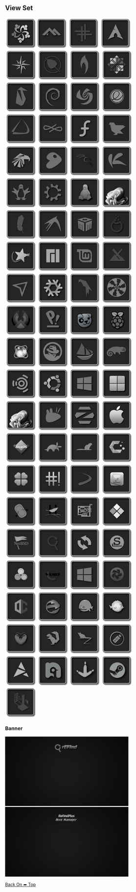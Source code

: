 ## View Set

<img src="Icon-Set-DarkGrey/os_alma.png" alt="Github Project" style="width:20%;"><img src="Icon-Set-DarkGrey/os_alpine.png" alt="Github Project" style="width:20%;"> 
<img src="Icon-Set-DarkGrey/os_antix.png" alt="Github Project" style="width:20%;"> 
<img src="Icon-Set-DarkGrey/os_arch.png" alt="Github Project" style="width:20%;"> 
<img src="Icon-Set-DarkGrey/os_bluestar.png" alt="Github Project" style="width:20%;"> 
<img src="Icon-Set-DarkGrey/os_bodhi.png" alt="Github Project" style="width:20%;"> 
<img src="Icon-Set-DarkGrey/os_bunsenlabs.png" alt="Github Project" style="width:20%;"> 
<img src="Icon-Set-DarkGrey/os_centos.png" alt="Github Project" style="width:20%;"> 
<img src="Icon-Set-DarkGrey/os_clear.png" alt="Github Project" style="width:20%;"> 
<img src="Icon-Set-DarkGrey/os_debian.png" alt="Github Project" style="width:20%;"> 
<img src="Icon-Set-DarkGrey/os_deepin.png" alt="Github Project" style="width:20%;"> 
<img src="Icon-Set-DarkGrey/os_elementary.png" alt="Github Project" style="width:20%;"> 
<img src="Icon-Set-DarkGrey/os_endeavouros.png" alt="Github Project" style="width:20%;"> 
<img src="Icon-Set-DarkGrey/os_endless.png" alt="Github Project" style="width:20%;"> 
<img src="Icon-Set-DarkGrey/os_fedora.png" alt="Github Project" style="width:20%;"> 
<img src="Icon-Set-DarkGrey/os_feren.png" alt="Github Project" style="width:20%;"> 
<img src="Icon-Set-DarkGrey/os_garuda.png" alt="Github Project" style="width:20%;"> 
<img src="Icon-Set-DarkGrey/os_gentoo.png" alt="Github Project" style="width:20%;"> 
<img src="Icon-Set-DarkGrey/os_kali.png" alt="Github Project" style="width:20%;"> 
<img src="Icon-Set-DarkGrey/os_kaos.png" alt="Github Project" style="width:20%;"> 
<img src="Icon-Set-DarkGrey/os_knoopix.png" alt="Github Project" style="width:20%;"> 
<img src="Icon-Set-DarkGrey/os_kubuntu.png" alt="Github Project" style="width:20%;"> 
<img src="Icon-Set-DarkGrey/os_linux.png" alt="Github Project" style="width:20%;"> 
<img src="Icon-Set-DarkGrey/os_linux_fx.png" alt="Github Project" style="width:20%;">
<img src="Icon-Set-DarkGrey/os_lite.png" alt="Github Project" style="width:20%;"> 
<img src="Icon-Set-DarkGrey/os_lubuntu.png" alt="Github Project" style="width:20%;"> 
<img src="Icon-Set-DarkGrey/os_mabox.png" alt="Github Project" style="width:20%;"> 
<img src="Icon-Set-DarkGrey/os_mageia.png" alt="Github Project" style="width:20%;"> 
<img src="Icon-Set-DarkGrey/os_mandriva.png" alt="Github Project" style="width:20%;"> 
<img src="Icon-Set-DarkGrey/os_manjaro.png" alt="Github Project" style="width:20%;"> 
<img src="Icon-Set-DarkGrey/os_linuxmint.png" alt="Github Project" style="width:20%;"> 
<img src="Icon-Set-DarkGrey/os_mx.png" alt="Github Project" style="width:20%;"> 
<img src="Icon-Set-DarkGrey/os_netrunner.png" alt="Github Project" style="width:20%;"> 
<img src="Icon-Set-DarkGrey/os_nixos.png" alt="Github Project" style="width:20%;"> 
<img src="Icon-Set-DarkGrey/os_parrot.png" alt="Github Project" style="width:20%;"> 
<img src="Icon-Set-DarkGrey/os_peppermint.png" alt="Github Project" style="width:20%;"> 
<img src="Icon-Set-DarkGrey/os_phoenix.png" alt="Github Project" style="width:20%;"> 
<img src="Icon-Set-DarkGrey/os_pop.png" alt="Github Project" style="width:20%;"> 
<img src="Icon-Set-DarkGrey/os_puppy.png" alt="Github Project" style="width:20%;"> 
<img src="Icon-Set-DarkGrey/os_raspios.png" alt="Github Project" style="width:20%;"> 
<img src="Icon-Set-DarkGrey/os_react.png" alt="Github Project" style="width:20%;"> 
<img src="Icon-Set-DarkGrey/os_redhat.png" alt="Github Project" style="width:20%;"> 
<img src="Icon-Set-DarkGrey/os_solus.png" alt="Github Project" style="width:20%;"> 
<img src="Icon-Set-DarkGrey/os_suse.png" alt="Github Project" style="width:20%;"> 
<img src="Icon-Set-DarkGrey/os_ubuntu_studio.png" alt="Github Project" style="width:20%;"> 
<img src="Icon-Set-DarkGrey/os_ubuntu.png" alt="Github Project" style="width:20%;"> 
<img src="Icon-Set-DarkGrey/os_windows10.png" alt="Github Project" style="width:20%;"> 
<img src="Icon-Set-DarkGrey/os_windows11_Alt.png" alt="Github Project" style="width:20%;"> 
<img src="Icon-Set-DarkGrey/os_windows11.png" alt="Github Project" style="width:20%;"> 
<img src="Icon-Set-DarkGrey/os_xubuntu.png" alt="Github Project" style="width:20%;"> 
<img src="Icon-Set-DarkGrey/os_zorin.png" alt="Github Project" style="width:20%;"> 
<img src="Icon-Set-DarkGrey/os_mac.png" alt="Github Project" style="width:20%;">
<img src="Icon-Set-DarkGrey/os_arcaos.png" alt="Github Project" style="width:20%;">
<img src="Icon-Set-DarkGrey/os_artful.png" alt="Github Project" style="width:20%;">
<img src="Icon-Set-DarkGrey/os_bionic.png" alt="Github Project" style="width:20%;">
<img src="Icon-Set-DarkGrey/os_cachyos.png" alt="Github Project" style="width:20%;">
<img src="Icon-Set-DarkGrey/os_clover.png" alt="Github Project" style="width:20%;">
<img src="Icon-Set-DarkGrey/os_crunchbang.png" alt="Github Project" style="width:20%;">
<img src="Icon-Set-DarkGrey/os_devuan.png" alt="Github Project" style="width:20%;">
<img src="Icon-Set-DarkGrey/os_frugalware.png" alt="Github Project" style="width:20%;">
<img src="Icon-Set-DarkGrey/os_gummiboot.png" alt="Github Project" style="width:20%;">
<img src="Icon-Set-DarkGrey/os_haiku.png" alt="Github Project" style="width:20%;">
<img src="Icon-Set-DarkGrey/os_hwtest.png" alt="Github Project" style="width:20%;">
<img src="Icon-Set-DarkGrey/os_legacy.png" alt="Github Project" style="width:20%;">
<img src="Icon-Set-DarkGrey/os_netbsd.png" alt="Github Project" style="width:20%;">
<img src="Icon-Set-DarkGrey/os_refind.png" alt="Github Project" style="width:20%;">
<img src="Icon-Set-DarkGrey/os_refit.png" alt="Github Project" style="width:20%;">
<img src="Icon-Set-DarkGrey/os_slackware.png" alt="Github Project" style="width:20%;">
<img src="Icon-Set-DarkGrey/os_unknown.png" alt="Github Project" style="width:20%;">
<img src="Icon-Set-DarkGrey/os_void.png" alt="Github Project" style="width:20%;">
<img src="Icon-Set-DarkGrey/os_win8.png" alt="Github Project" style="width:20%;">
<img src="Icon-Set-DarkGrey/os_chakra.png" alt="Github Project" style="width:20%;">
<img src="Icon-Set-DarkGrey/os_opencore.png" alt="Github Project" style="width:20%;">
<img src="Icon-Set-DarkGrey/os_ecomstation.png" alt="Github Project" style="width:20%;">
<img src="Icon-Set-DarkGrey/os_freedos.png" alt="Github Project" style="width:20%;">
<img src="Icon-Set-DarkGrey/os_openbsd.png" alt="Github Project" style="width:20%;">
<img src="Icon-Set-DarkGrey/os_trusty.png" alt="Github Project" style="width:20%;">
<img src="Icon-Set-DarkGrey/os_xenial.png" alt="Github Project" style="width:20%;">
<img src="Icon-Set-DarkGrey/os_zesty.png" alt="Github Project" style="width:20%;">
<img src="Icon-Set-DarkGrey/os_ventoy.png" alt="Github Project" style="width:20%;">
<img src="Icon-Set-DarkGrey/os_artix.png" alt="Github Project" style="width:20%;">
<img src="Icon-Set-DarkGrey/os_nobara.png" alt="Github Project" style="width:20%;">
<img src="Icon-Set-DarkGrey/os_sabaion.png" alt="Github Project" style="width:20%;">
<img src="Icon-Set-DarkGrey/os_steamos.png" alt="Github Project" style="width:20%;">
<img src="Icon-Set-DarkGrey/os_tails.png" alt="Github Project" style="width:20%;">

### Banner
<img src="Icon-Set-DarkGrey/banner.png" alt="Github Project" style="width:80%;">
<img src="Icon-Set-DarkGrey/banner-plus.png" alt="Github Project" style="width:80%;">

[Back On ➦ Top](https://github.com/chris1111/Icon-Set-DarkGrey-RefindPlus-GOPFix/blob/main/View-Set.md#view-set)
